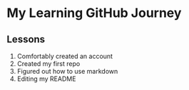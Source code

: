 
# My Learning GitHub Journey

## Lessons

1. Comfortably created an account
2. Created my first repo
3. Figured out how to use markdown
4. Editing my README 
